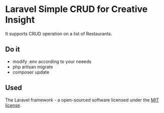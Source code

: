 # Laravel Simple CRUD for Creative Insight

It supports CRUD operation on a list of Restaurants.


## Do it

- modify .env according to your neeeds
- php artisan migrate
- composer update

## Used

The Laravel framework - a open-sourced software licensed under the [MIT license](http://opensource.org/licenses/MIT).
